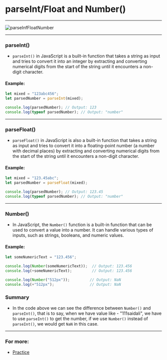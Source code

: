 # parseInt/Float and Number()
-----

![parseInfFloatNumber](https://github.com/saidali-ibn-zafar/Deep-JS-Foundations-V3/assets/120341849/a8316f9f-ae53-44b5-bf26-4499e2e59724)

-----

### parseInt()
-  `parseInt()` in JavaScript is a built-in function that takes a string as input and tries to convert it into an integer by extracting and converting numerical digits from the start of the string until it encounters a non-digit character.

#### Example: 
```js
let mixed = "123abc456";
let parsedNumber = parseInt(mixed);

console.log(parsedNumber); // Output: 123
console.log(typeof parsedNumber); // Output: "number"
```

-----

### parseFloat()
- `parseFloat()` in JavaScript is also a built-in function that takes a string as input and tries to convert it into a floating-point number (a number with decimal places) by extracting and converting numerical digits from the start of the string until it encounters a non-digit character.

#### Example: 
```js
let mixed = "123.45abc";
let parsedNumber = parseFloat(mixed);

console.log(parsedNumber); // Output: 123.45
console.log(typeof parsedNumber); // Output: "number"

```

-----

### Number()
- In JavaScript, the `Number()` function is a built-in function that can be used to convert a value into a number. It can handle various types of inputs, such as strings, booleans, and numeric values.

#### Example: 
```js
let someNumericText = "123.456";

console.log(Number(someNumericText));  // Output: 123.456
console.log(+someNumericText);         // Output: 123.456

console.log(Number("512px"));         // Output: NaN
console.log(+"512px");                // Output: NaN

```

### Summary
- In the code above we can see the difference between `Number()` and `parseInt()`, that is to say, when we have value like - "111saidali", we have to use `parseInt()` to get the number, if we use `Number()` instead of `parseInt()`, we would get `NaN` in this case.

----- 

### For more: 
  - [Practice](https://github.com/saidali-ibn-zafar/Deep-JS-Foundations-V3/blob/main/Deep-JS-Foundations%2C%20V3/parseIntFloat.js)
